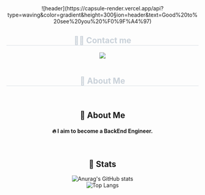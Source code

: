<!--Header-->
<div align= "center">
  ![header](https://capsule-render.vercel.app/api?type=waving&color=gradient&height=300&section=header&text=Good%20to%20see%20you%20%F0%9F%A4%97)
</div>
<!--badge-->
<div align= "center">
  <h2 style="border-bottom: 1px solid #d8dee4; color: #c9d1d9;"> 🧑‍💻 Contact me </h2>
  <div align= "center"> 
    <a href="mailto:sosiluv@gmail.com"> <img src="https://img.shields.io/badge/sosiluv@gmail.com-EA4335?style=flat&logo=Gmail&logoColor=white&link=mailto:sosiluv@gmail.com"> </a>
  </div><br>
  <div align= "center">
    <h2 style="border-bottom: 1px solid #d8dee4; color: #c9d1d9;"> 👀 About Me </h2>
  </div><br>

  ## 👀 About Me
  #### :fire: I aim to become a BackEnd Engineer.
  <br>

  ## 🤔 Stats
  ![Anurag's GitHub stats](https://github-readme-stats.vercel.app/api?username=sosiluv)
  <br/>
  ![Top Langs](https://github-readme-stats.vercel.app/api/top-langs/?username=sosiluv)
</div>
<!--
**sosiluv** is a ✨ _special_ ✨ repository because its `README.md` (this file) appears on your GitHub profile.

Here are some ideas to get you started:
- Hi there 👋
- 🔭 I’m currently working on ...
- 🌱 I’m currently learning ...
- 👯 I’m looking to collaborate on ...
- 🤔 I’m looking for help with ...
- 💬 Ask me about ...
- 📫 How to reach me: ...
- 😄 Pronouns: ...
- ⚡ Fun fact: ...
-->
 <!-- https://gist.github.com/rxaviers/7360908
       https://simpleicons.org/?q=api
       https://github.com/anuraghazra/github-readme-stats
       https://github.com/anuraghazra/github-readme-stats
  -->
